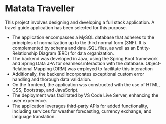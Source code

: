 # Matata Traveller

This project involves designing and developing a full stack application. A travel guide application has been selected for this purpose.

- The application encompasses a MySQL database that adheres to the principles of normalization up to the third normal form (3NF). It is complemented by schema and data .SQL files, as well as an Entity-Relationship Diagram (ERD) for data organization.
- The backend was developed in Java, using the Spring Boot framework and Spring Data JPA for seamless interaction with the database. Object-Relational Mapping (ORM) was employed to facilitate this interaction
- Additionally, the backend incorporates exceptional custom error handling and thorough data validation.
- On the frontend, the application was constructed with the use of HTML, CSS, Bootstrap, and JavaScript.
- The deployment was facilitated by VS Code Live Server, enhancing the user experience.
- The application leverages third-party APIs for added functionality, including services for weather forecasting, currency exchange, and language translation.
